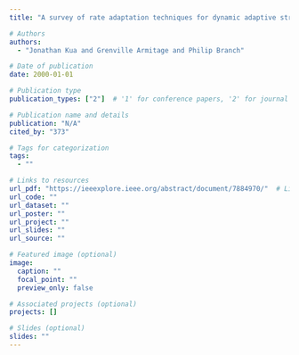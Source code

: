 ```yaml
---
title: "A survey of rate adaptation techniques for dynamic adaptive streaming over HTTP"

# Authors
authors:
  - "Jonathan Kua and Grenville Armitage and Philip Branch"

# Date of publication
date: 2000-01-01

# Publication type
publication_types: ["2"]  # '1' for conference papers, '2' for journal articles, '3' for preprints

# Publication name and details
publication: "N/A"
cited_by: "373"

# Tags for categorization
tags:
  - ""

# Links to resources
url_pdf: "https://ieeexplore.ieee.org/abstract/document/7884970/"  # Link to the resource
url_code: ""
url_dataset: ""
url_poster: ""
url_project: ""
url_slides: ""
url_source: ""

# Featured image (optional)
image:
  caption: ""
  focal_point: ""
  preview_only: false

# Associated projects (optional)
projects: []

# Slides (optional)
slides: ""
---
```

